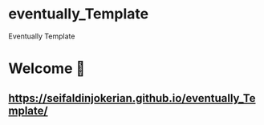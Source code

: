 # eventually_Template
Eventually Template
 # Welcome 👋
 
 ## https://seifaldinjokerian.github.io/eventually_Template/
